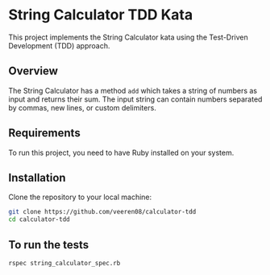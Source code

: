 # String Calculator TDD Kata

This project implements the String Calculator kata using the Test-Driven Development (TDD) approach.

## Overview

The String Calculator has a method `add` which takes a string of numbers as input and returns their sum. The input string can contain numbers separated by commas, new lines, or custom delimiters.

## Requirements

To run this project, you need to have Ruby installed on your system.

## Installation

Clone the repository to your local machine:

```bash
git clone https://github.com/veeren08/calculator-tdd
cd calculator-tdd
```

## To run the tests

```
rspec string_calculator_spec.rb
```